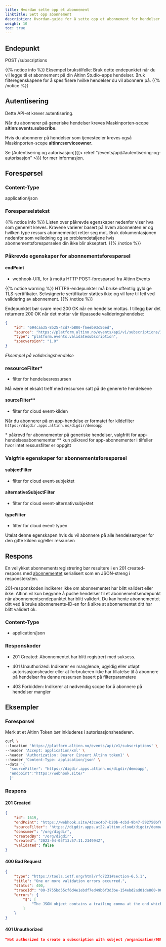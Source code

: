 ```yaml
---
title: Hvordan sette opp et abonnement
linktitle: Sett opp abonnement
description: Hvordan-guide for å sette opp et abonnement for hendelser fra en spesifikk ressurs
weight: 10
toc: true
---
```



## Endepunkt

POST /subscriptions

{{% notice info %}}
Eksempel brukstilfelle: Bruk dette endepunktet når du vil legge til et abonnement på din Altinn Studio-apps hendelser. Bruk filteregenskapene for å spesifisere hvilke hendelser du vil abonnere på. 
{{% /notice %}}

## Autentisering

Dette API-et krever autentisering.

Når du abonnerer på generiske hendelser kreves Maskinporten-scope __altinn:events.subscribe__.

Hvis du abonnerer på hendelser som tjenesteeier kreves også Maskinporten-scope __altinn:serviceowner__. 

Se [Autentisering og autorisasjon]({{< relref "/events/api/#autentisering-og-autorisasjon" >}}) for mer informasjon.


## Forespørsel

### Content-Type
application/json

### Forespørselstekst

{{% notice info %}}
Listen over påkrevde egenskaper nedenfor viser hva som generelt kreves.
Kravene varierer basert på hvem abonnenten er og hvilken type ressurs
abonnementet retter seg mot. Bruk dokumentasjonen nedenfor som veiledning og se problemdetaljene
hvis abonnementsforespørselen din ikke blir akseptert.
{{% /notice %}}

### Påkrevde egenskaper for abonnementsforespørsel

#### endPoint
- webhook-URL for å motta HTTP POST-forespørsel fra Altinn Events

{{% notice warning %}}
HTTPS-endepunkter må bruke offentlig gyldige TLS-sertifikater. Selvsignerte sertifikater støttes ikke og vil føre til feil ved validering av abonnement.
{{% /notice %}}

Endepunktet bør svare med 200 OK når en hendelse mottas. 
I tillegg bør det returnere 200 OK når det mottar vår tilpassede valideringshendelse:


```json
{
    "id": "694caa35-8b25-4cd7-b800-f6eeb93c56ed",
    "source": "https://platform.altinn.no/events/api/v1/subscriptions/1234",
    "type": "platform.events.validatesubscription",
    "specversion": "1.0"
}
```
_Eksempel på valideringshendelse_

### resourceFilter*
- filter for hendelsesressursen

Må være et eksakt treff med ressursen satt på de genererte hendelsene
#### sourceFilter**
- filter for cloud event-kilden

Når du abonnerer på en app-hendelse er formatet for kildefilter `https://digdir.apps.altinn.no/digdir/demoapp`

\* påkrevd for abonnementer på generiske hendelser, valgfritt for app-hendelsesabonnementer
\** kun påkrevd for app-abonnementer i tilfeller hvor intet ressursfilter er oppgitt 

### Valgfrie egenskaper for abonnementsforespørsel

#### subjectFilter
- filter for cloud event-subjektet

#### alternativeSubjectFilter
- filter for cloud event-alternativsubjektet

#### typeFilter
- filter for cloud event-typen

Utelat denne egenskapen hvis du vil abonnere på alle hendelsestyper for den gitte kilden og/eller ressursen

## Respons

En vellykket abonnementsregistrering bør resultere i en 201 created-respons med
[abonnementet](https://raw.githubusercontent.com/Altinn/altinn-events/main/src/Events/Models/Subscription.cs)
serialisert som en JSON-streng i responsteksten.

201-responskoden indikerer ikke om abonnementet har blitt validert eller ikke.
Altinn vil kun begynne å pushe hendelser til et abonnementsendepunkt når abonnementsendepunktet har blitt validert.
Du kan hente abonnementet ditt ved å bruke abonnements-ID-en for å sikre at abonnementet ditt har blitt validert ok.


### Content-Type
- application/json

### Responskoder
- 201 Created: Abonnementet har blitt registrert med suksess.



- 401 Unauthorized: Indikerer en manglende, ugyldig eller utløpt autorisasjonsheader eller at forbrukeren ikke har tillatelse
  til å abonnere på hendelser fra denne ressursen basert på filterparametere
- 403 Forbidden: Indikerer at nødvendig scope for å abonnere på hendelser mangler

## Eksempler

### Forespørsel

Merk at et Altinn Token bør inkluderes i autorisasjonsheaderen.

```bash
curl \
--location 'https://platform.altinn.no/events/api/v1/subscriptions' \
--header 'Accept: application/xml' \
--header 'Authorization: Bearer {insert Altinn token}' \
--header 'Content-Type: application/json' \
--data '{
  "sourceFilter": "https://digdir.apps.altinn.no/digdir/demoapp",
  "endpoint":"https://webhook.site/"
  }'
```

### Respons

#### 201 Created
```json
{
    "id": 1619,
    "endPoint": "https://webhook.site/43cec4b7-b20b-4cbd-9b47-592750bf06d1",
    "sourceFilter": "https://digdir.apps.at22.altinn.cloud/digdir/demoapp",
    "consumer": "/org/digdir",
    "createdBy": "/org/digdir",
    "created": "2023-04-05T13:57:11.234994Z",
    "validated": false
}
```

#### 400 Bad Request
```json
{
    "type": "https://tools.ietf.org/html/rfc7231#section-6.5.1",
    "title": "One or more validation errors occurred.",
    "status": 400,
    "traceId": "00-3755bd55cf6d4e1ebdf7ed49b6f3d3be-154ebd2ad01de860-00",
    "errors": {
        "$": [
            "The JSON object contains a trailing comma at the end which is not supported in this mode. Change the reader options. Path: $ | LineNumber: 2 | BytePositionInLine: 2."
        ]
    }
}
```

#### 401 Unauthorized
```json
"Not authorized to create a subscription with subject /organisation/989271156"
```